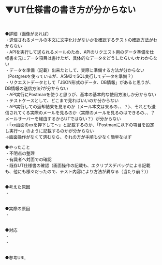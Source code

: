 # ▼UT仕様書の書き方が分からない<br>
<br>

●詳細（画像があれば）<br>
・送信されるメールの本文に文字化けがないかを確認するテストの確認方法がわからない<br>
・APIを実行して送られるメールのため、APIのリクエスト用のデータ準備を仕様書を元にデータ項目は書けたが、具体的なデータをどうしたらいいかわからない<br>
・データを準備（記載）出来たとして、実際に準備する方法が分からない（Postgresを使っているが、A5M2でSQL実行してデータを準備？）<br>
・リクエストデータとして「JSON形式のデータ、DB情報」があると思うが、DB情報の送信方法?が分からない<br>
・API実行にPostmanを使うと思うが、基本の基本的な使用方法しか分からない<br>
・テストケースとして、どこまで見ればいいのか分からない<br>
・API実行しての返却結果を見るのか（メール本文は来るの、、？）、それとも送信されてくる実際のメールを見るのか（実際のメールを見るのはできるの、、？メールサーバーを経由するからUTではない？）が分からない<br>
・「xx画面のxxを押下して〜」と記載するのか、「Postmanに以下の項目を設定し実行〜」のように記載するのかが分からない<br>
→画面操作がなくて済むなら、それの方が手順も少なく簡単なはず<br>

●やったこと<br>
・不明点の整理<br>
・有識者へ対面での確認<br>
・既存UT仕様書の確認（画面操作の記載も、エクリプスデバッグによる記載も、他にも様々だったので、テスト内容により方法が異なる（当たり前？））<br>
<br>

●考えた原因<br>
・<br>
<br>

●実際の原因<br>
・<br>
<br>

●対応<br>
・<br>
・<br>
<br>

●参考URL<br>
<br>
<br>
